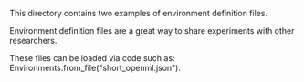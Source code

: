 This directory contains two examples of environment definition files.

Environment definition files are a great way to share experiments with other researchers.

These files can be loaded via code such as: Environments.from_file("short_openml.json").